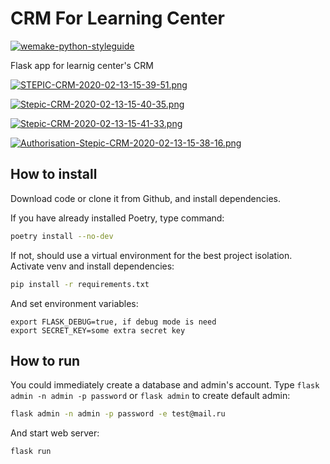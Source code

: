 # CRM For Learning Center

[![wemake-python-styleguide](https://img.shields.io/badge/style-wemake-000000.svg)](https://github.com/wemake-services/wemake-python-styleguide)

Flask app for learnig center's CRM

[![STEPIC-CRM-2020-02-13-15-39-51.png](https://i.postimg.cc/1tQPKbHB/STEPIC-CRM-2020-02-13-15-39-51.png)](https://postimg.cc/xktWfxBN)

[![Stepic-CRM-2020-02-13-15-40-35.png](https://i.postimg.cc/2SZPX23K/Stepic-CRM-2020-02-13-15-40-35.png)](https://postimg.cc/MnzPn077)

[![Stepic-CRM-2020-02-13-15-41-33.png](https://i.postimg.cc/1ttBb3J3/Stepic-CRM-2020-02-13-15-41-33.png)](https://postimg.cc/4KDp9ZDD)

[![Authorisation-Stepic-CRM-2020-02-13-15-38-16.png](https://i.postimg.cc/GppvmSYM/Authorisation-Stepic-CRM-2020-02-13-15-38-16.png)](https://postimg.cc/VJ3J7gKM)

## How to install

Download code or clone it from Github, and install dependencies.

If you have already installed Poetry, type command:

```bash
poetry install --no-dev
```

If not, should use a virtual environment for the best project isolation. Activate venv and install dependencies:

```bash
pip install -r requirements.txt
```

And set environment variables:

```env
export FLASK_DEBUG=true, if debug mode is need
export SECRET_KEY=some extra secret key
```

## How to run

You could immediately create a database and admin's account. Type `flask admin -n admin -p password` or `flask admin` to create default admin:

```bash
flask admin -n admin -p password -e test@mail.ru
```

And start web server:

```bash
flask run
```
